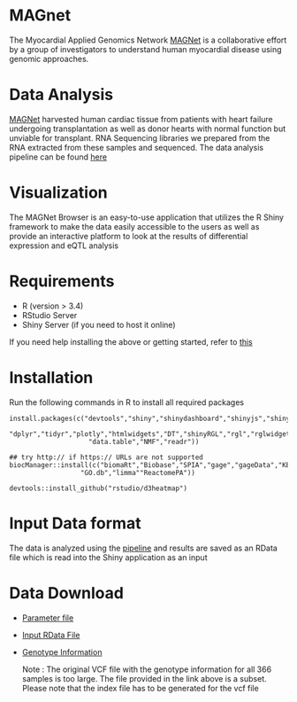 # MAGnet
The Myocardial Applied Genomics Network [MAGNet](www.med.upenn.edu/magnet) is a collaborative effort by a group of investigators to understand human myocardial disease using genomic approaches. 

# Data Analysis
[MAGNet](www.med.upenn.edu/magnet) harvested human cardiac tissue from patients with heart failure undergoing transplantation as well as donor hearts with normal function but unviable for transplant.  RNA Sequencing libraries we prepared from the RNA extracted from these samples and sequenced. The data analysis pipeline can be found [here](https://github.com/mpmorley/MAGNet)


# Visualization
The MAGNet Browser is an easy-to-use application that utilizes the R Shiny framework to make the data easily accessible to the users as well as provide an interactive platform to look at the results of differential expression and eQTL analysis

# Requirements
- R (version > 3.4)
- RStudio Server
- Shiny Server (if you need to host it online)

If you need help installing the above or getting started, refer to [this](https://deanattali.com/2015/05/09/setup-rstudio-shiny-server-digital-ocean/#install-r)

# Installation
Run the following commands in R to install all required packages
```
install.packages(c("devtools","shiny","shinydashboard","shinyjs","shinyBS","RColorBrewer","reshape2","ggplot2","ggrepel",
                   "dplyr","tidyr","plotly","htmlwidgets","DT","shinyRGL","rgl","rglwidget","readxl","png","FactoMineR","factoextra"
                    "data.table","NMF","readr"))

## try http:// if https:// URLs are not supported
biocManager::install(c("biomaRt","Biobase","SPIA","gage","gageData","KEGGgraph","KEGGREST",
                  "GO.db","limma""ReactomePA"))
                  
devtools::install_github("rstudio/d3heatmap")
```

# Input Data format
The data is analyzed using the [pipeline](https://github.com/mpmorley/MAGNet) and results are saved as an RData file which is read into the Shiny application as an input

# Data Download

  * [Parameter file](https://www.dropbox.com/s/orie30ucpodo7bx/param.csv?dl=0)
  * [Input RData File](https://www.dropbox.com/s/e3suuie3i2s2h9g/magnet.RData?dl=0)
  * [Genotype Information](https://www.dropbox.com/s/j5o5pt4d8iumy89/MAGnet_example_subset.vcf.gz?dl=0)
  
     Note : The original VCF file with the genotype information for all 366 samples is too large. The file provided in the link above is a subset. Please note that      the index file has to be generated for the vcf file
